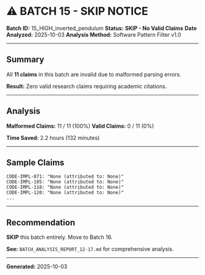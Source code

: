 # ⚠️ BATCH 15 - SKIP NOTICE

**Batch ID:** 15_HIGH_inverted_pendulum
**Status:** **SKIP - No Valid Claims**
**Date Analyzed:** 2025-10-03
**Analysis Method:** Software Pattern Filter v1.0

---

## Summary

All **11 claims** in this batch are invalid due to malformed parsing errors.

**Result:** Zero valid research claims requiring academic citations.

---

## Analysis

**Malformed Claims:** 11 / 11 (100%)
**Valid Claims:** 0 / 11 (0%)

**Time Saved:** 2.2 hours (132 minutes)

---

## Sample Claims

```
CODE-IMPL-071: "None (attributed to: None)"
CODE-IMPL-105: "None (attributed to: None)"
CODE-IMPL-118: "None (attributed to: None)"
CODE-IMPL-120: "None (attributed to: None)"
...
```

---

## Recommendation

**SKIP** this batch entirely. Move to Batch 16.

**See:** `BATCH_ANALYSIS_REPORT_12-17.md` for comprehensive analysis.

---

**Generated:** 2025-10-03
